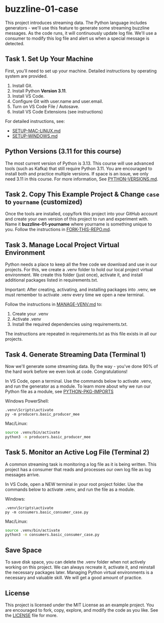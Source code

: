 # buzzline-01-case

This project introduces streaming data. 
The Python language includes generators - we'll use this feature to generate some streaming buzzline messages. 
As the code runs, it will continuously update log file. 
We'll use a consumer to modify this log file and alert us when a special message is detected. 

## Task 1. Set Up Your Machine

First, you'll need to set up your machine. 
Detailed instructions by operating system are provided. 

1. Install Git.
2. Install Python **Version 3.11**.
3. Install VS Code.
4. Configure Git with user.name and user.email. 
5. Turn on VS Code File / Autosave.
6. Install VS Code Extensions (see instructions)

For detailed instructions, see:

- [SETUP-MAC-LINUX.md](docs/SETUP-MAC-LINUX.md)
- [SETUP-WINDOWS.md](docs/SETUP-WINDOWS.md)

## Python Versions (3.11 for this course)

The most current version of Python is 3.13. 
This course will use advanced tools (such as Kafka) that still require Python 3.11. 
You are encouraged to install both and practice multiple versions. 
If space is an issue, we only need 3.11 in this course. 
For more information, See [PYTHON-VERSIONS.md](docs/PYTHON-VERSIONS.md).

## Task 2. Copy This Example Project & Change `case` to `yourname` (customized)

Once the tools are installed, copy/fork this project into your GitHub account
and create your own version of this project to run and experiment with. 
Name it **buzzline-01-yourname** where yourname is something unique to you.
Follow the instructions in [FORK-THIS-REPO.md](docs/FORK-THIS-REPO.md).

## Task 3. Manage Local Project Virtual Environment

Python needs a place to keep all the free code we download and use in our projects. 
For this, we create a .venv folder to hold our local project virtual environment. 
We create this folder (just once), activate it, and install additional packages listed in requirements.txt. 

Important: After creating, activating, and installing packages into .venv, 
we must remember to activate .venv every time we open a new terminal. 

Follow the instructions in [MANAGE-VENV.md](docs/MANAGE-VENV.md) to:
1. Create your .venv
2. Activate .venv
3. Install the required dependencies using requirements.txt.

The instructions are repeated in requirements.txt as this file exists in all our projects. 

## Task 4. Generate Streaming Data (Terminal 1)

Now we'll generate some streaming data. 
By the way - you've done 90% of the hard work before we even look at code. 
Congratulations!

In VS Code, open a terminal.
Use the commands below to activate .venv, and run the generator as a module. 
To learn more about why we run our Python file as a module, see [PYTHON-PKG-IMPORTS](docs/PYTHON-PKG-IMPORTS.md) 

Windows PowerShell:

```shell
.venv\Scripts\activate
py -m producers.basic_producer_mee
```

Mac/Linux:
```zsh
source .venv/bin/activate
python3 -m producers.basic_producer_mee
```

## Task 5. Monitor an Active Log File (Terminal 2)

A common streaming task is monitoring a log file as it is being written. 
This project has a consumer that reads and processes our own log file as log messages arrive. 

In VS Code, open a NEW terminal in your root project folder. 
Use the commands below to activate .venv, and run the file as a module. 

Windows:
```shell
.venv\Scripts\activate
py -m consumers.basic_consumer_case.py
```

Mac/Linux:
```zsh
source .venv/bin/activate
python3 -m consumers.basic_consumer_case.py
```

## Save Space
To save disk space, you can delete the .venv folder when not actively working on this project.
We can always recreate it, activate it, and reinstall the necessary packages later. 
Managing Python virtual environments is a necessary and valuable skill. 
We will get a good amount of practice. 

## License
This project is licensed under the MIT License as an example project. 
You are encouraged to fork, copy, explore, and modify the code as you like. 
See the [LICENSE](LICENSE.txt) file for more.
